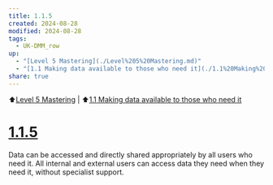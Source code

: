 ```yaml
---
title: 1.1.5
created: 2024-08-28
modified: 2024-08-28
tags:
  - UK-DMM_row
up:
  - "[Level 5 Mastering](./Level%205%20Mastering.md)"
  - "[1.1 Making data available to those who need it](./1.1%20Making%20data%20available%20to%20those%20who%20need%20it.md)"
share: true
---
```

⬆️[Level 5 Mastering](./Level%205%20Mastering.md) | ⬆️[1.1 Making data available to those who need it](./1.1%20Making%20data%20available%20to%20those%20who%20need%20it.md)
# [1.1.5](1.1.5.md)

Data can be accessed and directly shared appropriately by all users who need it. All internal and external users can access data they need when they need it, without specialist support.
